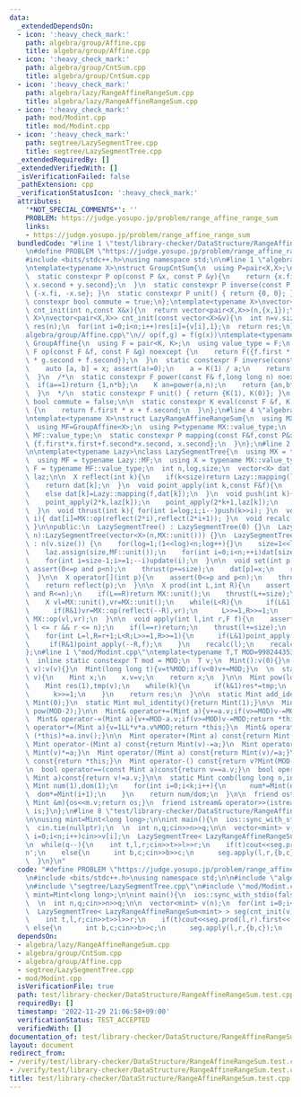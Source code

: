 ```yaml
---
data:
  _extendedDependsOn:
  - icon: ':heavy_check_mark:'
    path: algebra/group/Affine.cpp
    title: algebra/group/Affine.cpp
  - icon: ':heavy_check_mark:'
    path: algebra/group/CntSum.cpp
    title: algebra/group/CntSum.cpp
  - icon: ':heavy_check_mark:'
    path: algebra/lazy/RangeAffineRangeSum.cpp
    title: algebra/lazy/RangeAffineRangeSum.cpp
  - icon: ':heavy_check_mark:'
    path: mod/Modint.cpp
    title: mod/Modint.cpp
  - icon: ':heavy_check_mark:'
    path: segtree/LazySegmentTree.cpp
    title: segtree/LazySegmentTree.cpp
  _extendedRequiredBy: []
  _extendedVerifiedWith: []
  _isVerificationFailed: false
  _pathExtension: cpp
  _verificationStatusIcon: ':heavy_check_mark:'
  attributes:
    '*NOT_SPECIAL_COMMENTS*': ''
    PROBLEM: https://judge.yosupo.jp/problem/range_affine_range_sum
    links:
    - https://judge.yosupo.jp/problem/range_affine_range_sum
  bundledCode: "#line 1 \"test/library-checker/DataStructure/RangeAffineRangeSum.test.cpp\"\
    \n#define PROBLEM \"https://judge.yosupo.jp/problem/range_affine_range_sum\"\n\
    #include <bits/stdc++.h>\nusing namespace std;\n\n#line 1 \"algebra/group/CntSum.cpp\"\
    \ntemplate<typename X>\nstruct GroupCntSum{\n  using P=pair<X,X>;\n  using value_type=P;\n\
    \  static constexpr P op(const P &x, const P &y){\n    return {x.first + y.first,\
    \ x.second + y.second};\n  }\n  static constexpr P inverse(const P &x){ return\
    \ {-x.fi, -x.se}; }\n  static constexpr P unit() { return {0, 0}; }\n  static\
    \ constexpr bool commute = true;\n};\ntemplate<typename X>\nvector<pair<X,X>>\
    \ cnt_init(int n,const X&x){\n  return vector<pair<X,X>>(n,{x,1});\n}\ntemplate<typename\
    \ X>\nvector<pair<X,X>> cnt_init(const vector<X>&v){\n  int n=v.size();\n  vector<pair<X,X>>\
    \ res(n);\n  for(int i=0;i<n;i++)res[i]={v[i],1};\n  return res;\n}\n#line 1 \"\
    algebra/group/Affine.cpp\"\n// op(f,g) = f(g(x))\ntemplate<typename K>\nstruct\
    \ GroupAffine{\n  using F = pair<K, K>;\n  using value_type = F;\n  static constexpr\
    \ F op(const F &f, const F &g) noexcept {\n    return F({f.first * g.first, f.first\
    \ * g.second + f.second});\n  }\n  static constexpr F inverse(const F &x) {\n\
    \    auto [a, b] = x; assert(a!=0);\n    a = K(1) / a;\n    return {a, a * (-b)};\n\
    \  }\n  /*\n  static constexpr F power(const F& f,long long n) noexcept {\n  \
    \  if(a==1)return {1,n*b};\n    K an=power(a,n);\n    return {an,b*((1-an)/(1-a))};\n\
    \  }\n  */\n  static constexpr F unit() { return {K(1), K(0)}; }\n  static constexpr\
    \ bool commute = false;\n\n  static constexpr K eval(const F &f, K x) noexcept\
    \ {\n    return f.first * x + f.second;\n  }\n};\n#line 4 \"algebra/lazy/RangeAffineRangeSum.cpp\"\
    \ntemplate<typename X>\nstruct LazyRangeAffineRangeSum{\n  using MX=GroupCntSum<X>;\n\
    \  using MF=GroupAffine<X>;\n  using P=typename MX::value_type;\n  using F=typename\
    \ MF::value_type;\n  static constexpr P mapping(const F&f,const P&x){\n    return\
    \ {f.first*x.first+f.second*x.second, x.second};\n  }\n};\n#line 2 \"segtree/LazySegmentTree.cpp\"\
    \n\ntemplate<typename Lazy>\nclass LazySegmentTree{\n  using MX = typename Lazy::MX;\n\
    \  using MF = typename Lazy::MF;\n  using X = typename MX::value_type;\n  using\
    \ F = typename MF::value_type;\n  int n,log,size;\n  vector<X> dat;\n  vector<F>\
    \ laz;\n\n  X reflect(int k){\n    if(k<size)return Lazy::mapping(laz[k],dat[k]);\n\
    \    return dat[k];\n  }\n  void point_apply(int k,const F&f){\n    if(k<size)laz[k]=MF::op(f,laz[k]);\n\
    \    else dat[k]=Lazy::mapping(f,dat[k]);\n  }\n  void push(int k){\n    dat[k]=reflect(k);\n\
    \    point_apply(2*k,laz[k]);\n    point_apply(2*k+1,laz[k]);\n    laz[k]=MF::unit();\n\
    \  }\n  void thrust(int k){ for(int i=log;i;i--)push(k>>i); }\n  void update(int\
    \ i){ dat[i]=MX::op(reflect(2*i),reflect(2*i+1)); }\n  void recalc(int k){ while(k>>=1)update(k);\
    \ }\n\npublic:\n  LazySegmentTree() : LazySegmentTree(0) {}\n  LazySegmentTree(int\
    \ n):LazySegmentTree(vector<X>(n,MX::unit())) {}\n  LazySegmentTree(const vector<X>&v)\
    \ : n(v.size()) {\n    for(log=1;(1<<log)<n;log++){}\n    size=1<<log;\n    dat.assign(size<<1,MX::unit());\n\
    \    laz.assign(size,MF::unit());\n    for(int i=0;i<n;++i)dat[size+i]=v[i];\n\
    \    for(int i=size-1;i>=1;--i)update(i);\n  }\n\n  void set(int p,X x){\n   \
    \ assert(0<=p and p<n);\n    thrust(p+=size);\n    dat[p]=x;\n    recalc(p);\n\
    \  }\n\n  X operator[](int p){\n    assert(0<=p and p<n);\n    thrust(p+=size);\n\
    \    return reflect(p);\n  }\n\n  X prod(int L,int R){\n    assert(0<=L and L<=R\
    \ and R<=n);\n    if(L==R)return MX::unit();\n    thrust(L+=size);\n    thrust((R+=size-1)++);\n\
    \    X vl=MX::unit(),vr=MX::unit();\n    while(L<R){\n      if(L&1)vl=MX::op(vl,reflect(L++));\n\
    \      if(R&1)vr=MX::op(reflect(--R),vr);\n      L>>=1,R>>=1;\n    }\n    return\
    \ MX::op(vl,vr);\n  }\n\n  void apply(int l,int r,F f){\n    assert(0 <= l &&\
    \ l <= r && r <= n);\n    if(l==r)return;\n    thrust(l+=size);\n    thrust(r+=size-1);\n\
    \    for(int L=l,R=r+1;L<R;L>>=1,R>>=1){\n      if(L&1)point_apply(L++,f);\n \
    \     if(R&1)point_apply(--R,f);\n    }\n    recalc(l);\n    recalc(r);\n  }\n\
    };\n#line 1 \"mod/Modint.cpp\"\ntemplate<typename T,T MOD=998244353>\nstruct Mint{\n\
    \  inline static constexpr T mod = MOD;\n  T v;\n  Mint():v(0){}\n  Mint(signed\
    \ v):v(v){}\n  Mint(long long t){v=t%MOD;if(v<0)v+=MOD;}\n  \n  static Mint raw(int\
    \ v){\n    Mint x;\n    x.v=v;\n    return x;\n  }\n\n  Mint pow(long long k){\n\
    \    Mint res(1),tmp(v);\n    while(k){\n      if(k&1)res*=tmp;\n      tmp*=tmp;\n\
    \      k>>=1;\n    }\n    return res;\n  }\n\n  static Mint add_identity(){return\
    \ Mint(0);}\n  static Mint mul_identity(){return Mint(1);}\n\n  Mint inv(){return\
    \ pow(MOD-2);}\n\n  Mint& operator+=(Mint a){v+=a.v;if(v>=MOD)v-=MOD;return *this;}\n\
    \  Mint& operator-=(Mint a){v+=MOD-a.v;if(v>=MOD)v-=MOD;return *this;}\n  Mint&\
    \ operator*=(Mint a){v=1LL*v*a.v%MOD;return *this;}\n  Mint& operator/=(Mint a){return\
    \ (*this)*=a.inv();}\n\n  Mint operator+(Mint a) const{return Mint(v)+=a;}\n \
    \ Mint operator-(Mint a) const{return Mint(v)-=a;}\n  Mint operator*(Mint a) const{return\
    \ Mint(v)*=a;}\n  Mint operator/(Mint a) const{return Mint(v)/=a;}\n\n  Mint operator+()\
    \ const{return *this;}\n  Mint operator-() const{return v?Mint(MOD-v):Mint(v);}\n\
    \n  bool operator==(const Mint a)const{return v==a.v;}\n  bool operator!=(const\
    \ Mint a)const{return v!=a.v;}\n\n  static Mint comb(long long n,int k){\n   \
    \ Mint num(1),dom(1);\n    for(int i=0;i<k;i++){\n      num*=Mint(n-i);\n    \
    \  dom*=Mint(i+1);\n    }\n    return num/dom;\n  }\n\n  friend ostream& operator<<(ostream&os,const\
    \ Mint &m){os<<m.v;return os;}\n  friend istream& operator>>(istream&is,Mint &m){is>>m.v;m.v%=MOD;if(m.v<0)m.v+=MOD;return\
    \ is;}\n};\n#line 8 \"test/library-checker/DataStructure/RangeAffineRangeSum.test.cpp\"\
    \n\nusing mint=Mint<long long>;\n\nint main(){\n  ios::sync_with_stdio(false);\n\
    \  cin.tie(nullptr);\n  \n  int n,q;cin>>n>>q;\n\n  vector<mint> v(n);\n  for(int\
    \ i=0;i<n;i++)cin>>v[i];\n  LazySegmentTree< LazyRangeAffineRangeSum<mint> > seg(cnt_init(v));\n\
    \n  while(q--){\n    int t,l,r;cin>>t>>l>>r;\n    if(t)cout<<seg.prod(l,r).first<<'\\\
    n';\n    else{\n      int b,c;cin>>b>>c;\n      seg.apply(l,r,{b,c});\n    }\n\
    \  }\n}\n"
  code: "#define PROBLEM \"https://judge.yosupo.jp/problem/range_affine_range_sum\"\
    \n#include <bits/stdc++.h>\nusing namespace std;\n\n#include \"algebra/lazy/RangeAffineRangeSum.cpp\"\
    \n#include \"segtree/LazySegmentTree.cpp\"\n#include \"mod/Modint.cpp\"\n\nusing\
    \ mint=Mint<long long>;\n\nint main(){\n  ios::sync_with_stdio(false);\n  cin.tie(nullptr);\n\
    \  \n  int n,q;cin>>n>>q;\n\n  vector<mint> v(n);\n  for(int i=0;i<n;i++)cin>>v[i];\n\
    \  LazySegmentTree< LazyRangeAffineRangeSum<mint> > seg(cnt_init(v));\n\n  while(q--){\n\
    \    int t,l,r;cin>>t>>l>>r;\n    if(t)cout<<seg.prod(l,r).first<<'\\n';\n   \
    \ else{\n      int b,c;cin>>b>>c;\n      seg.apply(l,r,{b,c});\n    }\n  }\n}"
  dependsOn:
  - algebra/lazy/RangeAffineRangeSum.cpp
  - algebra/group/CntSum.cpp
  - algebra/group/Affine.cpp
  - segtree/LazySegmentTree.cpp
  - mod/Modint.cpp
  isVerificationFile: true
  path: test/library-checker/DataStructure/RangeAffineRangeSum.test.cpp
  requiredBy: []
  timestamp: '2022-11-29 21:06:58+09:00'
  verificationStatus: TEST_ACCEPTED
  verifiedWith: []
documentation_of: test/library-checker/DataStructure/RangeAffineRangeSum.test.cpp
layout: document
redirect_from:
- /verify/test/library-checker/DataStructure/RangeAffineRangeSum.test.cpp
- /verify/test/library-checker/DataStructure/RangeAffineRangeSum.test.cpp.html
title: test/library-checker/DataStructure/RangeAffineRangeSum.test.cpp
---
```

